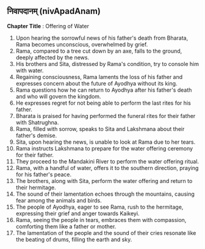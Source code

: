 ## निवापदानम् (nivApadAnam)

**Chapter Title** : Offering of Water

1. Upon hearing the sorrowful news of his father's death from Bharata, Rama becomes unconscious, overwhelmed by grief.
2. Rama, compared to a tree cut down by an axe, falls to the ground, deeply affected by the news.
3. His brothers and Sita, distressed by Rama's condition, try to console him with water.
4. Regaining consciousness, Rama laments the loss of his father and expresses concern about the future of Ayodhya without its king.
5. Rama questions how he can return to Ayodhya after his father's death and who will govern the kingdom.
6. He expresses regret for not being able to perform the last rites for his father.
7. Bharata is praised for having performed the funeral rites for their father with Shatrughna.
8. Rama, filled with sorrow, speaks to Sita and Lakshmana about their father's demise.
9. Sita, upon hearing the news, is unable to look at Rama due to her tears.
10. Rama instructs Lakshmana to prepare for the water offering ceremony for their father.
11. They proceed to the Mandakini River to perform the water offering ritual.
12. Rama, with a handful of water, offers it to the southern direction, praying for his father's peace.
13. The brothers, along with Sita, perform the water offering and return to their hermitage.
14. The sound of their lamentation echoes through the mountains, causing fear among the animals and birds.
15. The people of Ayodhya, eager to see Rama, rush to the hermitage, expressing their grief and anger towards Kaikeyi.
16. Rama, seeing the people in tears, embraces them with compassion, comforting them like a father or mother.
17. The lamentation of the people and the sound of their cries resonate like the beating of drums, filling the earth and sky.
